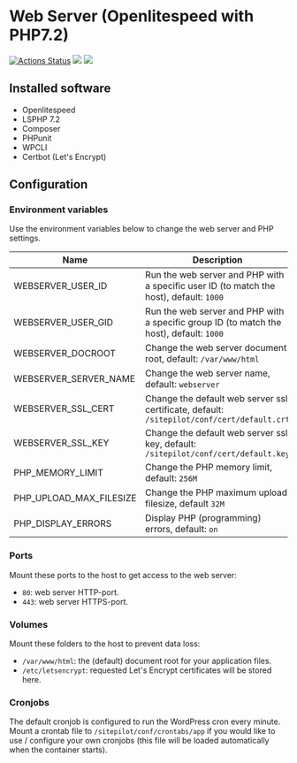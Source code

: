 # Web Server (Openlitespeed with PHP7.2)

[![Actions Status](https://github.com/sitepilot/webserver/workflows/deploy/badge.svg)](https://github.com/sitepilot/webserver/actions)
[![](https://images.microbadger.com/badges/version/sitepilot/webserver.svg)](https://cloud.docker.com/u/sitepilot/repository/docker/sitepilot/webserver)
[![](https://images.microbadger.com/badges/image/sitepilot/webserver.svg)](https://cloud.docker.com/u/sitepilot/repository/docker/sitepilot/webserver)

## Installed software
* Openlitespeed 
* LSPHP 7.2
* Composer
* PHPunit
* WPCLI
* Certbot (Let's Encrypt)

## Configuration

### Environment variables
Use the environment variables below to change the web server and PHP settings.

| Name | Description|
|------|------------|
|WEBSERVER_USER_ID|Run the web server and PHP with a specific user ID (to match the host), default: `1000`|
|WEBSERVER_USER_GID|Run the web server and PHP with a specific group ID (to match the host), default: `1000`|
|WEBSERVER_DOCROOT|Change the web server document root, default: `/var/www/html`|
|WEBSERVER_SERVER_NAME|Change the web server name, default: `webserver`|
|WEBSERVER_SSL_CERT|Change the default web server ssl certificate, default: `/sitepilot/conf/cert/default.crt`|
|WEBSERVER_SSL_KEY|Change the default web server ssl key, default: `/sitepilot/conf/cert/default.key`| 
|PHP_MEMORY_LIMIT|Change the PHP memory limit, default: `256M`|
|PHP_UPLOAD_MAX_FILESIZE|Change the PHP maximum upload filesize, default `32M`|
|PHP_DISPLAY_ERRORS|Display PHP (programming) errors, default: `on`|

### Ports
Mount these ports to the host to get access to the web server:
* `80`: web server HTTP-port.
* `443`: web server HTTPS-port.

### Volumes
Mount these folders to the host to prevent data loss:
* `/var/www/html`: the (default) document root for your application files.
* `/etc/letsencrypt`: requested Let's Encrypt certificates will be stored here.

### Cronjobs
The default cronjob is configured to run the WordPress cron every minute. Mount a crontab file to `/sitepilot/conf/crontabs/app` if you would like to use / configure your own cronjobs (this file will be loaded automatically when the container starts).